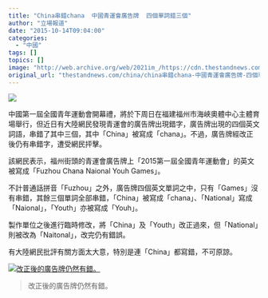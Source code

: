 ```yaml
---
title: "China串錯chana  中國青運會廣告牌  四個單詞錯三個"
author: "立場報道"
date: "2015-10-14T09:04:00"
categories:
  - "中國"
tags: []
topics: []
image: "http://web.archive.org/web/2021im_/https://cdn.thestandnews.com/media/photos/cache/0c3c0fceb41e54f_hbVsc_1200x0.jpg"
original_url: "thestandnews.com/china/china串錯chana-中國青運會廣告牌-四個單詞錯三個"
---
```

![](http://web.archive.org/web/2021im_/https://cdn.thestandnews.com/media/photos/cache/0c3c0fceb41e54f_hbVsc_1200x0.jpg)

中國第一屆全國青年運動會開幕禮，將於下周日在福建福州市海峽奧體中心主體育場舉行，但近日有大陸網民發現青運會的廣告牌出現錯字，廣告牌出現的四個英文詞語，串錯了其中三個，其中「China」被寫成「chana」。不過，廣告牌經改正後仍有串錯字，遭受網民抨擊。

該網民表示，福州街頭的青運會廣告牌上「2015第一屆全國青年運動會」的英文被寫成「Fuzhou Chana Naional Youh Games」。

不計普通話拼音「Fuzhou」之外，廣告牌四個英文單詞之中，只有「Games」沒有串錯，其餘三個單詞全部串錯，「China」被寫成「chana」、「National」寫成「Naional」，「Youth」亦被寫成「Youh」。

製作單位之後進行臨時修改，將「China」及「Youth」改正過來，但「National」則被改為「Naitonal」，改完仍有錯誤。

有大陸網民批評有關方面太大意，特別是連「China」都寫錯，不可原諒。

[![改正後的廣告牌仍然有錯。](http://web.archive.org/web/2021im_/https://cdn.thestandnews.com/media/photos/cache/d3bb136b1b1086f_wOohz_1200x0.jpg)](http://web.archive.org/web/20210628124530/https://cdn.thestandnews.com/media/photos/cache/d3bb136b1b1086f_wOohz_1200x0.jpg)

> 改正後的廣告牌仍然有錯。